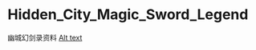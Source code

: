 # Hidden_City_Magic_Sword_Legend
幽城幻剑录资料
[Alt text](https://github.com/xxsmall/Hidden_City_Magic_Sword_Legend/raw/master/1.png)
